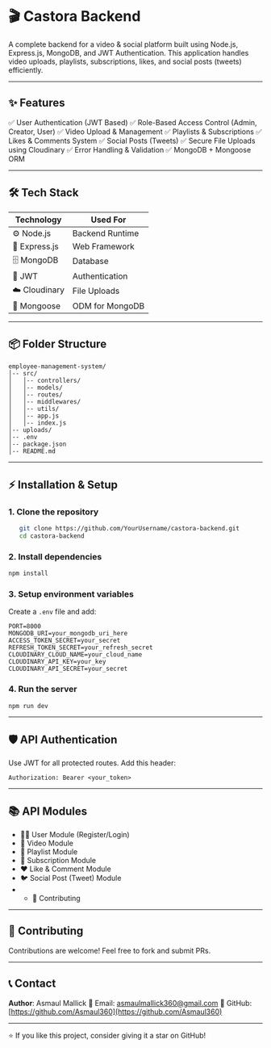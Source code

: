 # 🎬 Castora Backend



A complete backend for a video & social platform built using Node.js, Express.js, MongoDB, and JWT Authentication. This application handles video uploads, playlists, subscriptions, likes, and social posts (tweets) efficiently.

---

## ✨ Features

✅ User Authentication (JWT Based)
✅ Role-Based Access Control (Admin, Creator, User)
✅ Video Upload & Management
✅ Playlists & Subscriptions
✅ Likes & Comments System
✅ Social Posts (Tweets)
✅ Secure File Uploads using Cloudinary
✅ Error Handling & Validation
✅ MongoDB + Mongoose ORM

---

## 🛠️ Tech Stack

| Technology    | Used For        |
| ------------- | --------------- |
| ⚙️ Node.js    | Backend Runtime |
| 🚀 Express.js | Web Framework   |
| 🗄️ MongoDB    | Database        |
| 🔐 JWT        | Authentication  |
| ☁️ Cloudinary | File Uploads    |
| 🔧 Mongoose   | ODM for MongoDB |

---

## 📦 Folder Structure

```
employee-management-system/
│-- src/
│   │-- controllers/
│   │-- models/
│   │-- routes/
│   │-- middlewares/
│   │-- utils/
│   │-- app.js
│   │-- index.js
│-- uploads/
│-- .env
│-- package.json
│-- README.md
```

---

## ⚡ Installation & Setup

### 1. Clone the repository

```bash
   git clone https://github.com/YourUsername/castora-backend.git
   cd castora-backend
```

### 2. Install dependencies

```bash
npm install
```

### 3. Setup environment variables

Create a `.env` file and add:

```
PORT=8000
MONGODB_URI=your_mongodb_uri_here
ACCESS_TOKEN_SECRET=your_secret
REFRESH_TOKEN_SECRET=your_refresh_secret
CLOUDINARY_CLOUD_NAME=your_cloud_name
CLOUDINARY_API_KEY=your_key
CLOUDINARY_API_SECRET=your_secret
```

### 4. Run the server

```bash
npm run dev
```

---

## 🛡️ API Authentication

Use JWT for all protected routes.
Add this header:

```
Authorization: Bearer <your_token>
```

---

## 📚 API Modules

- 👨‍💼 User Module (Register/Login)
- 🎥 Video Module
- 📂 Playlist Module
- 🔔 Subscription Module
- ❤️ Like & Comment Module
- 🐦 Social Post (Tweet) Module
- - 🤝 Contributing
---

## 🤝 Contributing

Contributions are welcome! Feel free to fork and submit PRs.

---

## 📞 Contact

**Author**: Asmaul Mallick
📧 Email: asmaulmallick360@gmail.com
🔗 GitHub: [https://github.com/Asmaul360](https://github.com/Asmaul360)

---

⭐ If you like this project, consider giving it a star on GitHub!
